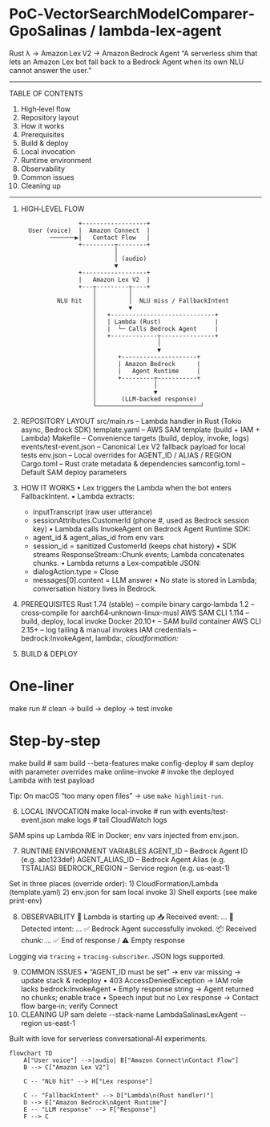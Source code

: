 PoC‑VectorSearchModelComparer‑GpoSalinas / lambda‑lex‑agent
===============================================================

Rust λ  →  Amazon Lex V2  →  Amazon Bedrock Agent
“A serverless shim that lets an Amazon Lex bot fall back to a Bedrock Agent when its own NLU cannot answer the user.”

---

TABLE OF CONTENTS

1. High‑level flow
2. Repository layout
3. How it works
4. Prerequisites
5. Build & deploy
6. Local invocation
7. Runtime environment
8. Observability
9. Common issues
10. Cleaning up

---

1. HIGH‑LEVEL FLOW
   

   ```text
                   +------------------+
     User (voice)  |  Amazon Connect  |
           ───────▶|   Contact Flow   |
                   +---------┬--------+
                             │
                             │ (audio)
                             ▼
                   +------------------+
                   |   Amazon Lex V2  |
                   +---┬---------┬----+
                       │         │
             NLU hit   │         │  NLU miss / FallbackIntent
                       │         ▼
                       │   +-----------------------------+
                       │   | Lambda (Rust)               |
                       │   |  └─ Calls Bedrock Agent     |
                       │   +-------------┬---------------+
                       │                 │
                       │                 ▼
                       │      +---------------------+
                       │      | Amazon Bedrock      |
                       │      |   Agent Runtime     |
                       │      +---------┬-----------+
                       │                │
                       │                ▼
                       │       (LLM‑backed response)
                       └─────────────────────────────┘
   ```
2. REPOSITORY LAYOUT
   src/main.rs               – Lambda handler in Rust (Tokio async, Bedrock SDK)
   template.yaml             – AWS SAM template (build + IAM + Lambda)
   Makefile                  – Convenience targets (build, deploy, invoke, logs)
   events/test-event.json    – Canonical Lex V2 fallback payload for local tests
   env.json                  – Local overrides for AGENT_ID / ALIAS / REGION
   Cargo.toml                – Rust crate metadata & dependencies
   samconfig.toml            – Default SAM deploy parameters
3. HOW IT WORKS
   • Lex triggers the Lambda when the bot enters FallbackIntent.
   • Lambda extracts:

   - inputTranscript  (raw user utterance)
   - sessionAttributes.CustomerId  (phone #, used as Bedrock session key)
     • Lambda calls InvokeAgent on Bedrock Agent Runtime SDK:
   - agent_id & agent_alias_id from env vars
   - session_id = sanitized CustomerId (keeps chat history)
     • SDK streams ResponseStream::Chunk events; Lambda concatenates chunks.
     • Lambda returns a Lex‑compatible JSON:
   - dialogAction.type = Close
   - messages[0].content = LLM answer
     • No state is stored in Lambda; conversation history lives in Bedrock.
4. PREREQUISITES
   Rust 1.74 (stable)            – compile binary
   cargo‑lambda 1.2              – cross‑compile for aarch64‑unknown-linux-musl
   AWS SAM CLI 1.114             – build, deploy, local invoke
   Docker 20.10+                 – SAM build container
   AWS CLI 2.15+                 – log tailing & manual invokes
   IAM credentials               – bedrock:InvokeAgent, lambda:*, cloudformation:*
5. BUILD & DEPLOY

# One‑liner

  make run              # clean → build → deploy → test invoke

# Step‑by‑step

  make build            # sam build --beta-features
  make config-deploy    # sam deploy with parameter overrides
  make online-invoke    # invoke the deployed Lambda with test payload

  Tip: On macOS “too many open files” → use `make highlimit-run`.

6. LOCAL INVOCATION
   make local-invoke     # run with events/test-event.json
   make logs             # tail CloudWatch logs

  SAM spins up Lambda RIE in Docker; env vars injected from env.json.

7. RUNTIME ENVIRONMENT VARIABLES
   AGENT_ID         – Bedrock Agent ID        (e.g. abc123def)
   AGENT_ALIAS_ID   – Bedrock Agent Alias     (e.g. TSTALIAS)
   BEDROCK_REGION   – Service region          (e.g. us-east-1)

  Set in three places (override order):
    1) CloudFormation/Lambda (template.yaml)
    2) env.json for sam local invoke
    3) Shell exports (see make print-env)

8. OBSERVABILITY
   🚀  Lambda is starting up
   📥  Received event: ...
   🎯  Detected intent: ...
   ✅  Bedrock Agent successfully invoked.
   📦  Received chunk: ...
   ✅  End of response / ⚠️ Empty response

  Logging via `tracing` + `tracing-subscriber`. JSON logs supported.

9. COMMON ISSUES
   • “AGENT_ID must be set”            → env var missing → update stack & redeploy
   • 403 AccessDeniedException         → IAM role lacks bedrock:InvokeAgent
   • Empty response string             → Agent returned no chunks; enable trace
   • Speech input but no Lex response  → Contact flow barge‑in; verify Connect
10. CLEANING UP
    sam delete --stack-name LambdaSalinasLexAgent --region us-east-1

Built with love for serverless conversational‑AI experiments.


```mermaid
flowchart TD
    A["User voice"] -->|audio| B["Amazon Connect\nContact Flow"]
    B --> C["Amazon Lex V2"]

    C -- "NLU hit" --> H["Lex response"]

    C -- "FallbackIntent" --> D["Lambda\n(Rust handler)"]
    D --> E["Amazon Bedrock\nAgent Runtime"]
    E -- "LLM response" --> F["Response"]
    F --> C
```
